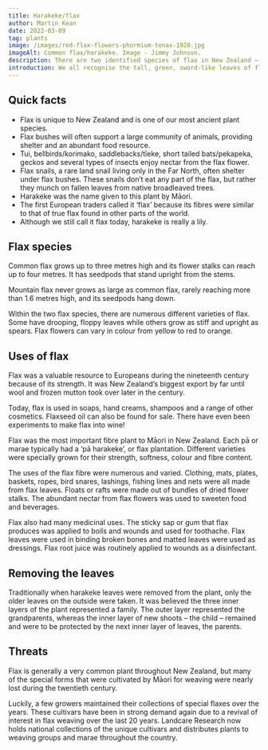 ```yaml
---
title: Harakeke/flax
author: Martin Kean
date: 2022-03-09
tag: plants
image: /images/red-flax-flowers-phormium-tenax-1920.jpg
imageAlt: Common flax/harakeke. Image - Jimmy Johnson.
description: There are two identified species of flax in New Zealand — common flax (harakeke) and mountain flax (wharariki).
introduction: We all recognise the tall, green, sword-like leaves of flax that can be found growing throughout New Zealand. Common flax is found throughout the country, especially in wet areas, while mountain flax is found both at higher altitudes and along exposed coastlines.
---
```


## Quick facts

- Flax is unique to New Zealand and is one of our most ancient plant species. 
- Flax bushes will often support a large community of animals, providing shelter and an abundant food resource. 
- Tui, bellbirds/korimako, saddlebacks/tīeke, short tailed bats/pekapeka, geckos and several types of insects enjoy nectar from the flax flower.
- Flax snails, a rare land snail living only in the Far North, often shelter under flax bushes. These snails don’t eat any part of the flax, but rather they munch on fallen leaves from native broadleaved trees.
- Harakeke was the name given to this plant by Māori. 
- The first European traders called it ‘flax’ because its fibres were similar to that of true flax found in other parts of the world.
- Although we still call it flax today, harakeke is really a lily. 

## Flax species

Common flax grows up to three metres high and its flower stalks can reach up to four metres. It has seedpods that stand upright from the stems.

Mountain flax never grows as large as common flax, rarely reaching more than 1.6 metres high, and its seedpods hang down.

Within the two flax species, there are numerous different varieties of flax. Some have drooping, floppy leaves while others grow as stiff and upright as spears. Flax flowers can vary in colour from yellow to red to orange.

## Uses of flax

Flax was a valuable resource to Europeans during the nineteenth century because of its strength. It was New Zealand’s biggest export by far until wool and frozen mutton took over later in the century.

Today, flax is used in soaps, hand creams, shampoos and a range of other cosmetics. Flaxseed oil can also be found for sale. There have even been experiments to make flax into wine!

Flax was the most important fibre plant to Māori in New Zealand. Each pā or marae typically had a ‘pā harakeke’, or flax plantation. Different varieties were specially grown for their strength, softness, colour and fibre content.

The uses of the flax fibre were numerous and varied. Clothing, mats, plates, baskets, ropes, bird snares, lashings, fishing lines and nets were all made from flax leaves. Floats or rafts were made out of bundles of dried flower stalks. The abundant nectar from flax flowers was used to sweeten food and beverages.

Flax also had many medicinal uses. The sticky sap or gum that flax produces was applied to boils and wounds and used for toothache. Flax leaves were used in binding broken bones and matted leaves were used as dressings. Flax root juice was routinely applied to wounds as a disinfectant.

## Removing the leaves

Traditionally when harakeke leaves were removed from the plant, only the older leaves on the outside were taken. It was believed the three inner layers of the plant represented a family. The outer layer represented the grandparents, whereas the inner layer of new shoots – the child – remained and were to be protected by the next inner layer of leaves, the parents.

## Threats

Flax is generally a very common plant throughout New Zealand, but many of the special forms that were cultivated by Māori for weaving were nearly lost during the twentieth century.

Luckily, a few growers maintained their collections of special flaxes over the years. These cultivars have been in strong demand again due to a revival of interest in flax weaving over the last 20 years. Landcare Research now holds national collections of the unique cultivars and distributes plants to weaving groups and marae throughout the country.